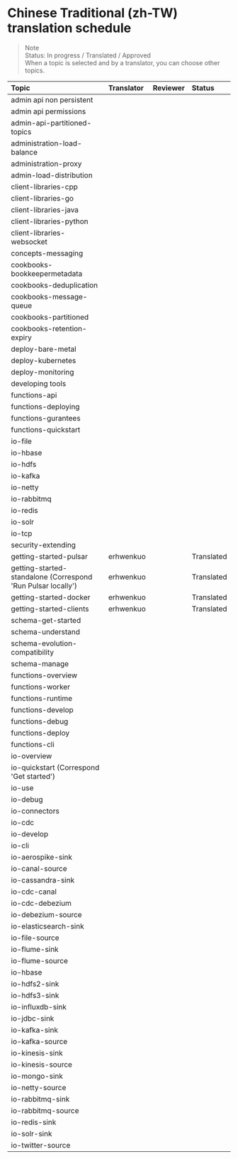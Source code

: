 # Chinese Traditional (zh-TW) translation schedule

> Note  
> Status: In progress / Translated / Approved    
> When a topic is selected and  by a translator, you can choose other topics.

Topic | Translator | Reviewer | Status 
:-----|:-----------|:---------|:------
admin api non persistent |  |  | 
admin api permissions |  |  | 
admin-api-partitioned-topics |  |  |  
administration-load-balance |  | | 
administration-proxy |  |  | 
admin-load-distribution |  | | 
client-libraries-cpp |  | | 
client-libraries-go |  | | 
client-libraries-java |  | | 
client-libraries-python |   | | 
client-libraries-websocket |    | | 
concepts-messaging |  | | 
cookbooks-bookkeepermetadata |  | | 
cookbooks-deduplication |  | | 
cookbooks-message-queue |   |  | 
cookbooks-partitioned |  |  |  
cookbooks-retention-expiry |  | | 
deploy-bare-metal |  | | 
deploy-kubernetes |  | |  
deploy-monitoring |  | | 
developing tools |  | | 
functions-api |  | | 
functions-deploying |  | | 
functions-gurantees |  | | 
functions-quickstart |  | | 
io-file |  | | 
io-hbase |  | | 
io-hdfs |  | | 
io-kafka |  | | 
io-netty |  | | 
io-rabbitmq |  | | 
io-redis |  | | 
io-solr |  | | 
io-tcp |  | | 
security-extending |  | | 
getting-started-pulsar | erhwenkuo | | Translated
getting-started-standalone (Correspond 'Run Pulsar locally') | erhwenkuo | | Translated
getting-started-docker | erhwenkuo  | | Translated
getting-started-clients | erhwenkuo  | | Translated
schema-get-started |  | | 
schema-understand |  | | 
schema-evolution-compatibility |  | | 
schema-manage |  | | 
functions-overview |  | | 
functions-worker |  | | 
functions-runtime |  | | 
functions-develop |  | | 
functions-debug |  | | 
functions-deploy |  | | 
functions-cli |  | | 
io-overview | | | 
io-quickstart (Correspond 'Get started') | | | 
io-use | | | 
io-debug | | | 
io-connectors |  | | 
io-cdc |  | | 
io-develop | | | 
io-cli | | | 
io-aerospike-sink | | | 
io-canal-source | | | 
io-cassandra-sink | | | 
io-cdc-canal | | | 
io-cdc-debezium | | | 
io-debezium-source | | | 
io-elasticsearch-sink | | | 
io-file-source | | | 
io-flume-sink | | | 
io-flume-source | | | 
io-hbase | | | 
io-hdfs2-sink | | | 
io-hdfs3-sink | | | 
io-influxdb-sink | | | 
io-jdbc-sink | | | 
io-kafka-sink | | | 
io-kafka-source | | | 
io-kinesis-sink | | | 
io-kinesis-source | | | 
io-mongo-sink | | | 
io-netty-source | | | 
io-rabbitmq-sink | | | 
io-rabbitmq-source | | | 
io-redis-sink | | | 
io-solr-sink | | | 
io-twitter-source | | | 